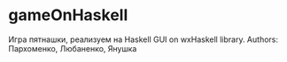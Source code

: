gameOnHaskell
=============
Игра пятнашки, реализуем на Haskell
GUI on wxHaskell library.
Authors: Пархоменко, Любаненко, Янушка
